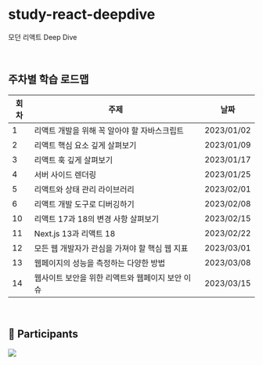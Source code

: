 # study-react-deepdive
모던 리액트 Deep Dive

<br>

## 주차별 학습 로드맵

| 회차 | 주제 | 날짜 |
| --- | --- | --- |
| 1 | 리액트 개발을 위해 꼭 알아야 할 자바스크립트 | 2023/01/02 |
| 2 | 리액트 핵심 요소 깊게 살펴보기 | 2023/01/09 |
| 3 | 리액트 훅 깊게 살펴보기 | 2023/01/17 |
| 4 | 서버 사이드 렌더링 | 2023/01/25 |
| 5 | 리액트와 상태 관리 라이브러리 | 2023/02/01 |
| 6 | 리액트 개발 도구로 디버깅하기 | 2023/02/08 |
| 10 | 리액트 17과 18의 변경 사항 살펴보기 | 2023/02/15 |
| 11 | Next.js 13과 리액트 18 | 2023/02/22 |
| 12 | 모든 웹 개발자가 관심을 가져야 할 핵심 웹 지표 | 2023/03/01 |
| 13 | 웹페이지의 성능을 측정하는 다양한 방법 | 2023/03/08 |
| 14 | 웹사이트 보안을 위한 리액트와 웹페이지 보안 이슈 | 2023/03/15 |

<br>

## 💪 Participants
<a href="https://github.com/functionBee/study-react-deepdive/graphs/contributors">
  <img src="https://contrib.rocks/image?repo=functionBee/study-react-deepdive" />
</a>